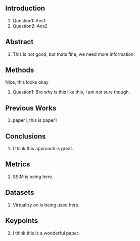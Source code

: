 ## Introduction
1. Question1: Ans1
2. Question2: Ans2

## Abstract
1. This is not good, but thats fine, we need more information.

## Methods
Nice, this looks okay
1. Question1: Bro why is this like this, I am not sure though.

## Previous Works
1. paper1, this is paper1

## Conclusions
1. I think this approach is great.

## Metrics
1. SSIM is being here.

## Datasets
1. Virtualtry on is being used here.

## Keypoints
1. I think this is a wonderful paper.